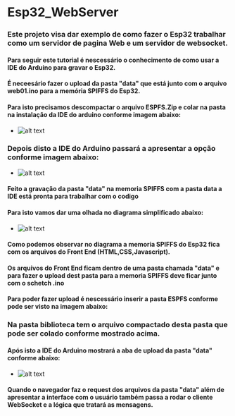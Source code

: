 # Esp32_WebServer
### Este projeto visa dar exemplo de como fazer o Esp32 trabalhar como um servidor de pagina Web e um servidor de websocket.
#### Para seguir este tutorial é nescessário o conhecimento de como usar a IDE do Arduino para gravar o Esp32.
#### É neceesário fazer o upload da pasta "data" que está junto com o arquivo web01.ino para a memória SPIFFS do Esp32.
#### Para isto precisamos descompactar o arquivo ESPFS.Zip e colar na pasta na instalação da IDE do arduino conforme imagem abaixo:
- ![alt text](https://github.com/rubenshubnerjunior/Esp32_WebServer/blob/main/tools.jpg)
### Depois disto a IDE do Arduino passará a apresentar a opção conforme imagem abaixo:
- ![alt text](https://github.com/rubenshubnerjunior/Esp32_WebServer/blob/main/upload.jpg)
#### Feito a gravação da pasta "data" na memoria SPIFFS com a pasta data a IDE está pronta para trabalhar com o codigo

 
#### Para isto vamos dar uma olhada no diagrama simplificado abaixo:
- ![alt text](https://github.com/rubenshubnerjunior/Esp32_WebServer/blob/main/Diagrama_01.jpg)
#### Como podemos observar no diagrama a memoria SPIFFS do Esp32 fica com os arquivos do Front End (HTML,CSS,Javascript).
#### Os arquivos do Front End ficam dentro de uma pasta chamada "data" e para fazer o upload dest pasta para a memoria SPIFFS deve ficar junto com o schetch .ino
#### Para poder fazer upload é nescessário inserir a pasta ESPFS conforme pode ser visto na imagem abaixo:

  ### Na pasta biblioteca tem o arquivo compactado desta pasta que pode ser colado conforme mostrado acima.
  #### Após isto a IDE do Arduino mostrará a aba de upload da pasta "data" conforme abaixo:
- ![alt text](https://github.com/rubenshubnerjunior/Esp32_WebServer/blob/main/data.jpg)
#### Quando o navegador faz o request dos arquivos da pasta "data" além de apresentar a interface com o usuário também passa a rodar o cliente WebSocket e a lógica que tratará as mensagens.
